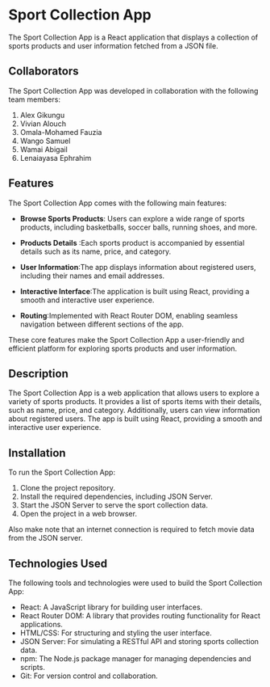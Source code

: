 # Sport Collection App

The Sport Collection App is a React application that displays a collection of sports products and user information fetched from a JSON file.

 ## Collaborators

The Sport Collection App was developed in collaboration with the following team members:

1. Alex Gikungu
2. Vivian Alouch
3. Omala-Mohamed Fauzia
4. Wango Samuel
5. Wamai Abigail
6. Lenaiayasa Ephrahim

## Features

The Sport Collection App comes with the following main features:

 - **Browse Sports Products**: Users can explore a wide range of sports products, including basketballs, soccer balls, running shoes, and more.

- **Products Details** :Each sports product is accompanied by essential details such as its name, price, and category.

- **User Information**:The app displays information about registered users, including their names and email addresses.

- **Interactive Interface**:The application is built using React, providing a smooth and interactive user experience.

- **Routing**:Implemented with React Router DOM, enabling seamless navigation between different sections of the app.


These core features make the Sport Collection App a user-friendly and efficient platform for exploring sports products and user information.

## Description

The Sport Collection App is a web application that allows users to explore a variety of sports products. It provides a list of sports items with their details, such as name, price, and category. Additionally, users can view information about registered users. The app is built using React, providing a smooth and interactive user experience.

## Installation

To run the Sport Collection App:

1. Clone the project repository.
2. Install the required dependencies, including JSON Server.
3. Start the JSON Server to serve the sport collection data.
4. Open the project in a web browser.


Also make  note that an internet connection is required to fetch movie data from the JSON server.

## Technologies Used

The following tools and technologies were used to build the Sport Collection App:

- React: A JavaScript library for building user interfaces.
- React Router DOM: A library that provides routing functionality for React applications.
- HTML/CSS: For structuring and styling the user interface.
- JSON Server: For simulating a RESTful API and storing sports collection data.
- npm: The Node.js package manager for managing dependencies and scripts.
- Git: For version control and collaboration.
<!--
## License

The Sport Collection App is open-source software licensed under the MIT License.

## Author

The Sport Collection App is authored by Alex Gikungu.

## Contributing

Contributions are welcome! If you find a bug or have an improvement idea, feel free to open an issue or submit a pull request. -->
